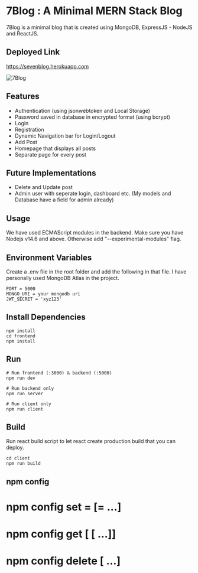 
# 7Blog : A Minimal MERN Stack Blog

7Blog is a minimal blog that is created using MongoDB, ExpressJS - NodeJS and ReactJS.

## Deployed Link
 https://sevenblog.herokuapp.com
 
![7Blog](https://github.com/rharshit82/7Blog/blob/master/uploads/7blog.png?raw=true)


## Features
- Authentication (using jsonwebtoken and Local Storage)
- Password saved in database in encrypted format (using bcrypt)
- Login
- Registration
- Dynamic Navigation bar for Login/Logout
- Add Post
- Homepage that displays all posts
- Separate page for every post

## Future Implementations
- Delete and Update post
- Admin user with seperate login, dashboard etc. (My models and Database have a field for admin already)

## Usage
We have used ECMAScript modules in the backend. Make sure you have Nodejs v14.6 and above. Otherwise add "--experimental-modules" flag.

## Environment Variables
Create a .env file in the root folder and add the following in that file. I have personally used MongoDB Atlas in the project.
```Environment variables
PORT = 5000
MONGO_URI = your mongodb uri
JWT_SECRET = 'xyz123'
```

## Install Dependencies
```Install Dependencies
npm install
cd frontend
npm install
```
## Run
```
# Run frontend (:3000) & backend (:5000)
npm run dev

# Run backend only
npm run server

# Run client only
npm run client
```

## Build
Run react build script to let react create production build that you can deploy.

```
cd client
npm run build
```
## npm config
# npm config set <key>=<value> [<key>=<value> ...]
# npm config get [<key> [<key> ...]]
# npm config delete <key> [<key> ...]

